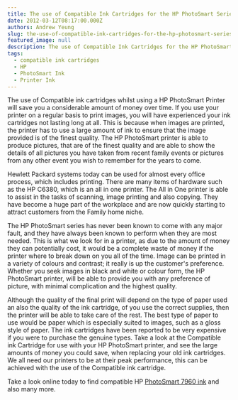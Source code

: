 ```yaml
---
title: The use of Compatible Ink Cartridges for the HP PhotoSmart Series
date: 2012-03-12T08:17:00.000Z
authors: Andrew Yeung
slug: the-use-of-compatible-ink-cartridges-for-the-hp-photosmart-series
featured_image: null
description: The use of Compatible Ink Cartridges for the HP PhotoSmart Series
tags:
  - compatible ink cartridges
  - HP
  - PhotoSmart Ink
  - Printer Ink
---
```

The use of Compatible ink cartridges whilst using a HP PhotoSmart Printer will save you a considerable amount of money over time. If you use your printer on a regular basis to print images, you will have experienced your ink cartridges not lasting long at all. This is because when images are printed, the printer has to use a large amount of ink to ensure that the image provided is of the finest quality. The HP PhotoSmart printer is able to produce pictures, that are of the finest quality and are able to show the details of all pictures you have taken from recent family events or pictures from any other event you wish to remember for the years to come. 

Hewlett Packard systems today can be used for almost every office process, which includes printing. There are many items of hardware such as the HP C6380, which is an all in one printer. The All in One printer is able to assist in the tasks of scanning, image printing and also copying. They have become a huge part of the workplace and are now quickly starting to attract customers from the Family home niche. 

The HP PhotoSmart series has never been known to come with any major fault, and they have always been known to perform when they are most needed. This is what we look for in a printer, as due to the amount of money they can potentially cost, it would be a complete waste of money if the printer where to break down on you all of the time. Image can be printed in a variety of colours and contrast; it really is up the customer's preference. Whether you seek images in black and white or colour form, the HP PhotoSmart printer, will be able to provide you with any preference of picture, with minimal complication and the highest quality. 

Although the quality of the final print will depend on the type of paper used an also the quality of the ink cartridge, of you use the correct supplies, then the printer will be able to take care of the rest. The best type of paper to use would be paper which is especially suited to images, such as a gloss style of paper. The ink cartridges have been reported to be very expensive if you were to purchase the genuine types. Take a look at the Compatible ink Cartridge for use with your HP PhotoSmart printer, and see the large amounts of money you could save, when replacing your old ink cartridges. We all need our printers to be at their peak performance, this can be achieved with the use of the Compatible ink cartridge.

Take a look online today to find compatible HP [PhotoSmart 7960 ink](https://www.comboink.com/hp-photosmart-7960-ink-cartridges) and also many more.